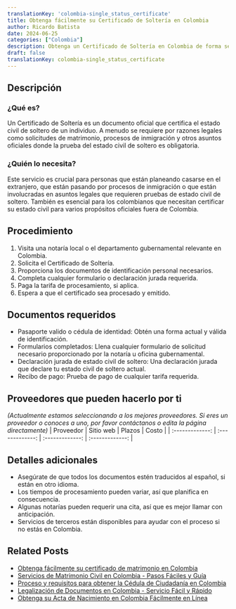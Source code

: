 ```yaml
---
translationKey: 'colombia-single_status_certificate'
title: Obtenga fácilmente su Certificado de Soltería en Colombia
author: Ricardo Batista
date: 2024-06-25
categories: ["Colombia"]
description: Obtenga un Certificado de Soltería en Colombia de forma segura con nuestra guía paso a paso. Esencial para el matrimonio y la documentación legal.
draft: false
translationKey: colombia-single_status_certificate
---
```


## Descripción
### ¿Qué es?
Un Certificado de Soltería es un documento oficial que certifica el estado civil de soltero de un individuo. A menudo se requiere por razones legales como solicitudes de matrimonio, procesos de inmigración y otros asuntos oficiales donde la prueba del estado civil de soltero es obligatoria.

### ¿Quién lo necesita?
Este servicio es crucial para personas que están planeando casarse en el extranjero, que están pasando por procesos de inmigración o que están involucradas en asuntos legales que requieren pruebas de estado civil de soltero. También es esencial para los colombianos que necesitan certificar su estado civil para varios propósitos oficiales fuera de Colombia.

## Procedimiento

1. Visita una notaría local o el departamento gubernamental relevante en Colombia.
2. Solicita el Certificado de Soltería.
3. Proporciona los documentos de identificación personal necesarios.
4. Completa cualquier formulario o declaración jurada requerida.
5. Paga la tarifa de procesamiento, si aplica.
6. Espera a que el certificado sea procesado y emitido.

## Documentos requeridos
- Pasaporte valido o cédula de identidad: Obtén una forma actual y válida de identificación.
- Formularios completados: Llena cualquier formulario de solicitud necesario proporcionado por la notaría u oficina gubernamental.
- Declaración jurada de estado civil de soltero: Una declaración jurada que declare tu estado civil de soltero actual.
- Recibo de pago: Prueba de pago de cualquier tarifa requerida.

## Proveedores que pueden hacerlo por ti
_(Actualmente estamos seleccionando a los mejores proveedores. Si eres un proveedor o conoces a uno, por favor contáctanos o edita la página directamente)_
| Proveedor       |     Sitio web    |     Plazos       |       Costo      |
| :-------------: | :-------------: |  :-------------: | :-------------: |

## Detalles adicionales
- Asegúrate de que todos los documentos estén traducidos al español, si están en otro idioma.
- Los tiempos de procesamiento pueden variar, así que planifica en consecuencia.
- Algunas notarías pueden requerir una cita, así que es mejor llamar con anticipación.
- Servicios de terceros están disponibles para ayudar con el proceso si no estás en Colombia.


## Related Posts

- [Obtenga fácilmente su certificado de matrimonio en Colombia](https://tramitit.com/es/guides/colombia/registro_civil_de_matrimonio/)
- [Servicios de Matrimonio Civil en Colombia - Pasos Fáciles y Guía](https://tramitit.com/es/guides/colombia/matrimonio_civil/)
- [Proceso y requisitos para obtener la Cédula de Ciudadanía en Colombia](https://tramitit.com/es/guides/colombia/c%C3%A9dula_de_ciudadan%C3%ADa/)
- [Legalización de Documentos en Colombia - Servicio Fácil y Rápido](https://tramitit.com/es/guides/colombia/certificado_de_legalizaci%C3%B3n_de_documentos/)
- [Obtenga su Acta de Nacimiento en Colombia Fácilmente en Línea](https://tramitit.com/es/guides/colombia/registro_civil_de_nacimiento/)